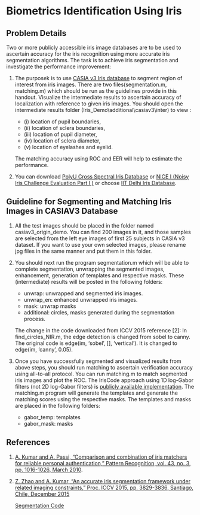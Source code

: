 # Biometrics Identification Using Iris
## Problem Details
Two or more publicly accessible iris image databases are to be used to ascertain accuracy for the iris recognition using more accurate iris segmentation algorithms. The task is to achieve iris segmentation and investigate the performance improvement:

1. The purposek is to use [CASIA v3 Iris database](http://www.cbsr.ia.ac.cn/english/IrisDatabase.asp) to segment region of interest from iris images. There are two files(segmentation.m, matching.m) which should be run as the guidelines provide in this handout. Visualize the intermediate results to ascertain accuracy of localization with reference to given iris images. You should open the intermediate results folder (Iris_Demo\additional\casiav3\inter) to view :
    - (i) location of pupil boundaries, 
    - (ii) location of sclera boundaries, 
    - (iii) location of pupil diameter, 
    - (iv) location of sclera diameter, 
    - (v) location of eyelashes and eyelid. 
   
   The matching accuracy using ROC and EER will help to estimate the performance.
2. You can download [PolyU Cross Spectral Iris Database](http://www4.comp.polyu.edu.hk/~csajaykr/polyuiris.htm) or [NICE I (Noisy Iris Challenge
Evaluation Part I )](http://nice1.di.ubi.pt) or choose [IIT Delhi Iris Database](http://www4.comp.polyu.edu.hk/~csajaykr/IITD/Database_Iris.htm).
## Guideline for Segmenting and Matching Iris Images in CASIAV3 Database
1. All the test images should be placed in the folder named casiav3_origin_demo. You can find 200 images in it, and those samples are selected from the left eye images of first 25 subjects in CASIA v3 dataset. If you want to use your own selected images, please rename jpg files in the same manner and put them in this folder.
2. You should next run the program segmentation.m which will be able to complete segmentation,
unwrapping the segmented images, enhancement, generation of templates and respective masks.
These (intermediate) results will be posted in the following folders:
    - unwrap: unwrapped and segmented iris images.
    - unwrap_en: enhanced unwrapped iris images.
    - mask: unwrap masks
    - additional: circles, masks generated during the segmentation process.

    The change in the code downloaded from ICCV 2015 reference [2]: In find_circles_NIR.m, the
edge detection is changed from sobel to canny. The original code is edge(im, ‘sobel’, [], ‘vertical’).
It is changed to edge(im, ‘canny’, 0.05).
3. Once you have successfully segmented and visualized results from above steps, you should run
matching to ascertain verification accuracy using all-to-all protocol. You can run matching.m to
match segmented iris images and plot the ROC. The IrisCode approach using 1D log-Gabor filters
(not 2D log-Gabor filters) is [publicly available implementation](http://www.peterkovesi.com/studentprojects/libor/). The matching.m program will generate the templates and generate the matching scores using the
respective masks. The templates and masks are placed in the following folders:
    - gabor_temp: templates
    - gabor_mask: masks

## References
1. [A. Kumar and A. Passi, “Comparison and combination of iris matchers for reliable personal authentication,” Pattern Recognition, vol. 43, no. 3, pp. 1016-1026, March 2010](http://www4.comp.polyu.edu.hk/~csajaykr/myhome/papers/PR_10_2.pdf).
2. [Z. Zhao and A. Kumar, “An accurate iris segmentation framework under related imaging constraints,” Proc. ICCV 2015, pp. 3829-3836, Santiago, Chile, December 2015](http://www4.comp.polyu.edu.hk/~csajaykr/myhome/papers/ICCV15_Final.pdf)

    [Segmentation Code](http://www4.comp.polyu.edu.hk/~csajaykr/tvmiris.htm)

